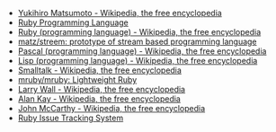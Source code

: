 * [Yukihiro Matsumoto - Wikipedia, the free encyclopedia](https://en.wikipedia.org/wiki/Yukihiro_Matsumoto)
* [Ruby Programming Language](https://www.ruby-lang.org/en/)
* [Ruby (programming language) - Wikipedia, the free encyclopedia](https://en.wikipedia.org/wiki/Ruby_(programming_language))
* [matz/streem: prototype of stream based programming language](https://github.com/matz/streem)
* [Pascal (programming language) - Wikipedia, the free encyclopedia](https://en.wikipedia.org/wiki/Pascal_(programming_language))
* [Lisp (programming language) - Wikipedia, the free encyclopedia](https://en.wikipedia.org/wiki/Lisp_(programming_language))
* [Smalltalk - Wikipedia, the free encyclopedia](https://en.wikipedia.org/wiki/Smalltalk)
* [mruby/mruby: Lightweight Ruby](https://github.com/mruby/mruby)
* [Larry Wall - Wikipedia, the free encyclopedia](https://en.wikipedia.org/wiki/Larry_Wall)
* [Alan Kay - Wikipedia, the free encyclopedia](https://en.wikipedia.org/wiki/Alan_Kay)
* [John McCarthy - Wikipedia, the free encyclopedia](https://en.wikipedia.org/wiki/John_McCarthy_(computer_scientist))
* [Ruby Issue Tracking System](https://bugs.ruby-lang.org/)
